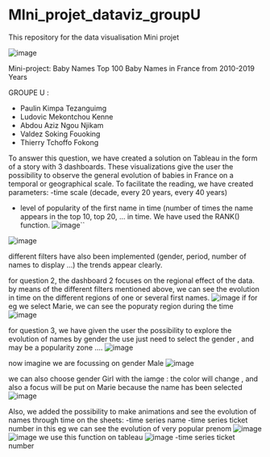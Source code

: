# MIni_projet_dataviz_groupU
This repository for the data visualisation Mini projet

![image](https://user-images.githubusercontent.com/48301240/174471013-43609477-3acc-4dbd-bce4-4c6b995f2123.png)

Mini-project: Baby Names Top 100 Baby  Names in France from 2010-2019 Years


GROUPE U : 
* Paulin Kimpa Tezanguimg 
* Ludovic Mekontchou Kenne 
* Abdou Aziz Ngou Njikam 
* Valdez Soking Fouoking 
* Thierry Tchoffo Fokong

To answer this question, we have created a solution on Tableau in the form of a story with 3 dashboards. 
These visualizations give the user the possibility to observe the general evolution of babies in France on a temporal or geographical scale. To facilitate the reading, we have created parameters:
 -time scale (decade, every 20 years, every 40 years) 

- level of popularity of the first name in time (number of times the name appears in the top 10, top 20, ... in time. We have used the RANK() function.
![image](https://user-images.githubusercontent.com/48301240/174471135-cd2d3647-6aa5-438c-90e3-5ed9a108f7d5.png)``

![image](https://user-images.githubusercontent.com/48301240/174472197-a5927c0d-9db1-4651-afe6-4514e3a280ba.png)


different filters have also been implemented (gender, period, number of names to display ...) 
the trends appear clearly. 

for question 2, the dashboard 2 focuses on the regional effect of the data. by means of the different filters mentioned above, we can see the evolution in time on the different regions of one or several first names. 
![image](https://user-images.githubusercontent.com/48301240/174471157-ef5e9884-5d84-474f-968c-38c10ce85ace.png)
if for eg we select Marie, we can see the popuraty region during the time 
![image](https://user-images.githubusercontent.com/48301240/174472655-5812f5b9-da39-4a47-baab-8be790a0478c.png)


for question 3, we have given the user the possibility to explore the evolution of names by gender
the use just need to select the gender , and may be a popularity zone ....
![image](https://user-images.githubusercontent.com/48301240/174471853-d7eb80b8-5e37-40b4-9059-24e28fcf8715.png)


now imagine we are focussing on gender Male 
![image](https://user-images.githubusercontent.com/48301240/174472719-a9ac2660-2d43-4069-8fcd-fad68f97beed.png)


we can also choose gender Girl  with the iamge : the color will change , and also a focus will be put on Marie because the name has been selected 
![image](https://user-images.githubusercontent.com/48301240/174472744-5bae6178-c3e6-4a88-a704-6b653afcf0e8.png)

Also, we added the possibility to make animations and see the evolution of names through time on the sheets:
-time series name
-time series ticket number 
in this eg we can see the evolution of very popular prenom 
![image](https://user-images.githubusercontent.com/48301240/174472491-7aac088e-e02c-4789-8204-927fa987de15.png)
![image](https://user-images.githubusercontent.com/48301240/174472503-6aae638c-f6ea-4828-a65c-f6ba468d3126.png)
we use this function on tableau ![image](https://user-images.githubusercontent.com/48301240/174472531-25a332e8-3588-4c9f-a2ef-a04688938b50.png)
-time series ticket number 
